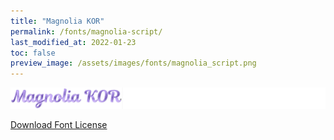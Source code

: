 ```yaml
---
title: "Magnolia KOR"
permalink: /fonts/magnolia-script/
last_modified_at: 2022-01-23
toc: false
preview_image: /assets/images/fonts/magnolia_script.png
---
```

![Magnolia](/assets/images/fonts/magnolia_script.png)

[Download Font License](https://github.com/inkstitch/inkstitch/tree/main/fonts/magnolia_%20KOR/LICENSE)
